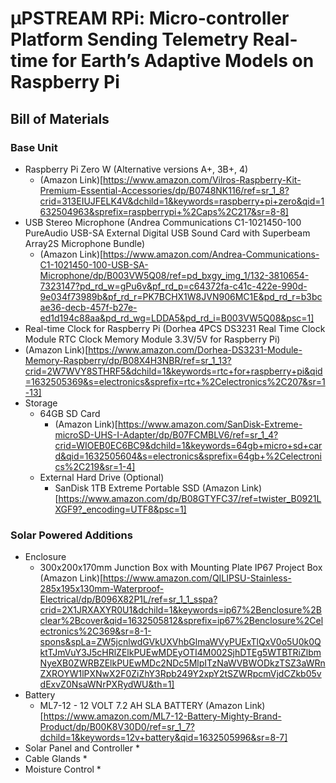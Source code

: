 # µPSTREAM RPi: Micro-controller Platform Sending Telemetry Real-time for Earth’s Adaptive Models on Raspberry Pi

## Bill of Materials
### Base Unit
* Raspberry Pi Zero W (Alternative versions A+, 3B+, 4)
  * (Amazon Link)[https://www.amazon.com/Vilros-Raspberry-Kit-Premium-Essential-Accessories/dp/B0748NK116/ref=sr_1_8?crid=313EIUJFELK4V&dchild=1&keywords=raspberry+pi+zero&qid=1632504963&sprefix=raspberrypi+%2Caps%2C217&sr=8-8]
* USB Stereo Microphone (Andrea Communications C1-1021450-100 PureAudio USB-SA External Digital USB Sound Card with Superbeam Array2S Microphone Bundle)
  * (Amazon Link)[https://www.amazon.com/Andrea-Communications-C1-1021450-100-USB-SA-Microphone/dp/B003VW5Q08/ref=pd_bxgy_img_1/132-3810654-7323147?pd_rd_w=gPu6v&pf_rd_p=c64372fa-c41c-422e-990d-9e034f73989b&pf_rd_r=PK7BCHX1W8JVN906MC1E&pd_rd_r=b3bcae36-decb-457f-b27e-ed1d194c88aa&pd_rd_wg=LDDA5&pd_rd_i=B003VW5Q08&psc=1]
*  Real-time Clock for Raspberry Pi (Dorhea 4PCS DS3231 Real Time Clock Module RTC Clock Memory Module 3.3V/5V for Raspberry Pi)
  * (Amazon Link)[https://www.amazon.com/Dorhea-DS3231-Module-Memory-Raspberry/dp/B08X4H3NBR/ref=sr_1_13?crid=2W7WVY8STHRF5&dchild=1&keywords=rtc+for+raspberry+pi&qid=1632505369&s=electronics&sprefix=rtc+%2Celectronics%2C207&sr=1-13]
* Storage
  * 64GB SD Card 
    * (Amazon Link)[https://www.amazon.com/SanDisk-Extreme-microSD-UHS-I-Adapter/dp/B07FCMBLV6/ref=sr_1_4?crid=WIOEB0EC6BC9&dchild=1&keywords=64gb+micro+sd+card&qid=1632505604&s=electronics&sprefix=64gb+%2Celectronics%2C219&sr=1-4]
  * External Hard Drive (Optional)
    * SanDisk 1TB Extreme Portable SSD (Amazon Link)[https://www.amazon.com/dp/B08GTYFC37/ref=twister_B0921LXGF9?_encoding=UTF8&psc=1]


### Solar Powered Additions
* Enclosure
  *  300x200x170mm Junction Box with Mounting Plate IP67 Project Box (Amazon Link)[https://www.amazon.com/QILIPSU-Stainless-285x195x130mm-Waterproof-Electrical/dp/B096X82P1L/ref=sr_1_1_sspa?crid=2X1JRXAXYR0U1&dchild=1&keywords=ip67%2Benclosure%2Bclear%2Bcover&qid=1632505812&sprefix=ip67%2Benclosure%2Celectronics%2C369&sr=8-1-spons&spLa=ZW5jcnlwdGVkUXVhbGlmaWVyPUExTlQxV0o5U0k0QktTJmVuY3J5cHRlZElkPUEwMDEyOTI4M002SjhDTEg5WTBTRiZlbmNyeXB0ZWRBZElkPUEwMDc2NDc5MlpITzNaWVBWODkzTSZ3aWRnZXROYW1lPXNwX2F0ZiZhY3Rpb249Y2xpY2tSZWRpcmVjdCZkb05vdExvZ0NsaWNrPXRydWU&th=1]
* Battery
  * ML7-12 - 12 VOLT 7.2 AH SLA BATTERY (Amazon Link)[https://www.amazon.com/ML7-12-Battery-Mighty-Brand-Product/dp/B00K8V30D0/ref=sr_1_7?dchild=1&keywords=12v+battery&qid=1632505996&sr=8-7]
* Solar Panel and Controller
  * 
* Cable Glands
  * 
* Moisture Control
  * 
